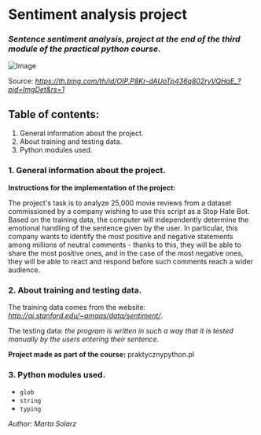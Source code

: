 # Sentiment analysis project #
### *Sentence sentiment analysis, project at the end of the third module of the practical python course.* ###

![Image](https://th.bing.com/th/id/OIP.P8Kr-dAUoTp436q802ryVQHaE_?pid=ImgDet&rs=1)

Source: *https://th.bing.com/th/id/OIP.P8Kr-dAUoTp436q802ryVQHaE_?pid=ImgDet&rs=1*

## Table of contents: ##
1. General information about the project. 
2. About training and testing data. 
3. Python modules used.

### 1. General information about the project. ###

**Instructions for the implementation of the project:**

The project's task is to analyze 25,000 movie reviews from a dataset commissioned by a company wishing to use this script as a Stop Hate Bot. Based on the training data, the computer will independently determine the emotional handling of the sentence given by the user. In particular, this company wants to identify the most positive and negative statements among millions of neutral comments - thanks to this, they will be able to share the most positive ones, and in the case of the most negative ones, they will be able to react and respond before such comments reach a wider audience.

### 2. About training and testing data. ###

The training data comes from the website: *http://ai.stanford.edu/~amaas/data/sentiment/*.


The testing data: *the program is written in such a way that it is tested manually by the users entering their sentence.*

**Project made as part of the course:** praktycznypython.pl

### 3. Python modules used. ###

- ```glob```
- ```string```
- ```typing```

*Author: Marta Solarz*

